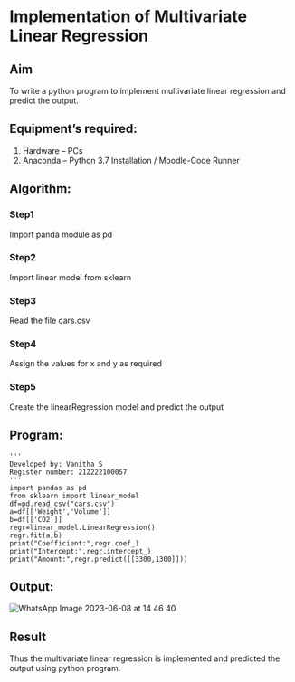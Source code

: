 # Implementation of Multivariate Linear Regression
## Aim
To write a python program to implement multivariate linear regression and predict the output.
## Equipment’s required:
1.	Hardware – PCs
2.	Anaconda – Python 3.7 Installation / Moodle-Code Runner
## Algorithm:
### Step1
Import panda module as pd
### Step2
Import linear model from sklearn
### Step3
Read the file cars.csv
### Step4
Assign the values for x and y as required
### Step5
Create the linearRegression model and predict the output
## Program:
```
'''
Developed by: Vanitha S
Register number: 212222100057
'''
import pandas as pd
from sklearn import linear_model
df=pd.read_csv("cars.csv")
a=df[['Weight','Volume']]
b=df[['CO2']]
regr=linear_model.LinearRegression()
regr.fit(a,b)
print("Coefficient:",regr.coef_)
print("Intercept:",regr.intercept_)
print("Amount:",regr.predict([[3300,1300]]))

```
## Output:

![WhatsApp Image 2023-06-08 at 14 46 40](https://github.com/Vanitha-SM/Multivariate-Linear-Regression/assets/119557985/c35f2aba-d132-417f-b1ff-e376d760d1fe)


## Result
Thus the multivariate linear regression is implemented and predicted the output using python program.
